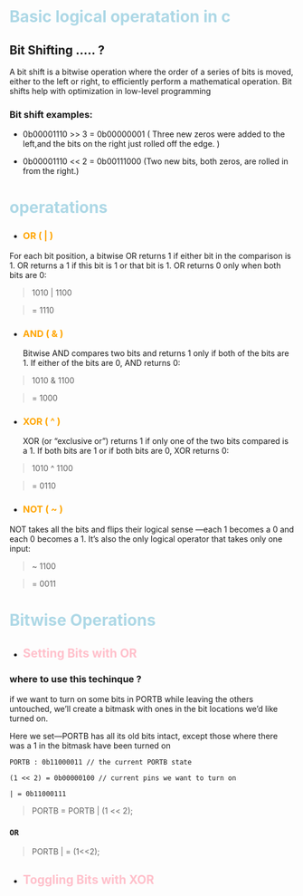 # <span style="color:lightblue"> Basic logical operatation in c </span> 

## <span style="color:"> Bit Shifting ..... __?__ </span>
 
 A bit shift is a bitwise operation where the order of a series of bits is moved, either to the left or right, to efficiently perform a mathematical operation. Bit shifts help with optimization in low-level programming

 ### Bit shift examples:
 * 0b00001110 >> 3
= 0b00000001 ( Three new zeros were added to the left,and the bits on the right just rolled off the edge. )

*  0b00001110 << 2
= 0b00111000 (Two new bits, both zeros, are rolled in from the right.)

# <span style="color:lightblue"> operatations </span>

 * ###  <span style ="color:orange"> OR ( | ) </span>
  
For each bit position, a bitwise OR returns 1 if
either bit in the comparison is 1. OR returns a 1
if this bit is 1 or that bit is 1. OR returns 0 only
when both bits are 0:

> 1010 | 1100
 
> = 1110


* ### <span style ="color:orange"> AND ( & ) <span>
  
  Bitwise AND compares two bits and returns 1 only
if both of the bits are 1. If either of the bits are
0, AND returns 0:

> 1010
& 1100


>= 1000

* ### <span style ="color:orange"> XOR  ( ^ )<span>
  XOR (or “exclusive or”) returns 1 if only one of the
two bits compared is a 1. If both bits are 1 or if
both bits are 0, XOR returns 0:

>1010
^ 1100

>= 0110
* ### <span style ="color:orange"> NOT  ( ~ ) <span>

NOT takes all the bits and flips their logical sense
—each 1 becomes a 0 and each 0 becomes a 1.
It’s also the only logical operator that takes only
one input:

> ~ 1100

>= 0011

# <span style="color:lightblue"> Bitwise Operations </span> 

* ## <span style="color:pink"> Setting Bits with OR </span> 

### where to use this techinque ?
if we want to turn on some bits in PORTB while leaving the others
untouched, we’ll create a bitmask with ones in the bit locations we’d like turned
on.

Here we set—PORTB has all its old bits intact, except
those where there was a 1 in the bitmask have been turned on

```
PORTB : 0b11000011 // the current PORTB state

(1 << 2) = 0b00000100 // current pins we want to turn on

| = 0b11000111

```

>PORTB = PORTB | (1 << 2);

 ### `OR`
 >PORTB | = (1<<2);

* ## <span style="color:pink"> Toggling Bits with XOR </span>
  
